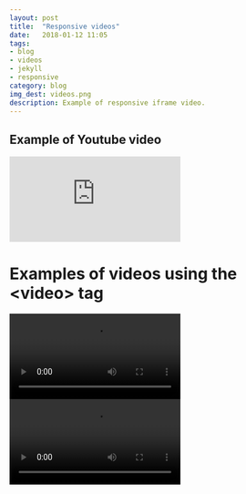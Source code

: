 ```yaml
---
layout: post
title:  "Responsive videos"
date:   2018-01-12 11:05
tags:
- blog
- videos
- jekyll
- responsive
category: blog
img_dest: videos.png
description: Example of responsive iframe video.
---
```


## Example of Youtube video
<div class="video">
  <iframe  src="https://www.youtube.com/embed/ZTidn2dBYbY?list=RDZTidn2dBYbY" frameborder="0" allow="autoplay; encrypted-media" allowfullscreen></iframe>
</div>

# Examples of videos using the **&lt;video>** tag
<video controls>
  <source src="http://peach.themazzone.com/durian/movies/sintel-1024-surround.mp4"/>
</video>
<video controls>
  <source src="https://www.w3schools.com/html/mov_bbb.mp4"/>
</video>
